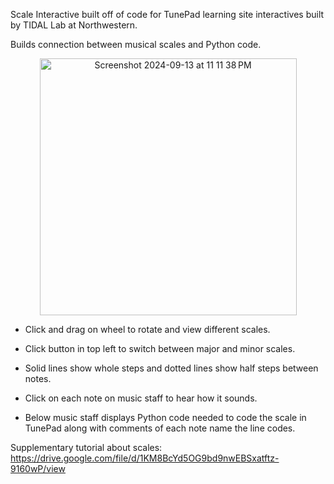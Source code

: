 Scale Interactive built off of code for TunePad learning site interactives built by TIDAL Lab at Northwestern.

Builds connection between musical scales and Python code.

<p align="center">
  <img width="411" alt="Screenshot 2024-09-13 at 11 11 38 PM" src="https://github.com/user-attachments/assets/3a008fa4-e122-47e3-b59f-0a47a071ccf1">
</p>

* Click and drag on wheel to rotate and view different scales. 

* Click button in top left to switch between major and minor scales.
  
* Solid lines show whole steps and dotted lines show half steps between notes.
  
* Click on each note on music staff to hear how it sounds.
  
* Below music staff displays Python code needed to code the scale in TunePad along with comments of each note name the line codes.

Supplementary tutorial about scales: https://drive.google.com/file/d/1KM8BcYd5OG9bd9nwEBSxatftz-9160wP/view
